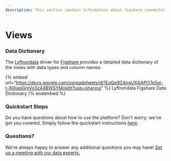 ```yaml
---
description: This section contain information about figshare connector views information
---
```


# Views

### Data Dictionary

The [Lyftrondata](https://www.lyftrondata.com/) driver for [Figshare](https://www.lyftrondata.com/integration/Figshare/)[ ](https://www.lyftrondata.com/integration/figshare/)provides a detailed data dictionary of the views with data types and column names.

{% embed url="https://docs.google.com/spreadsheets/d/1EoQp9Z4ngUXAAPO7n5ei-t-Xl0iagGniVo3z44BWSYM/edit?usp=sharing" %}
Lyftrondata Figshare Data Dictionary
{% endembed %}

### Quickstart Steps

Do you have questions about how to use the platform? Don't worry; we've got you covered. Simply follow the quickstart instructions [here](../../../../quickstart-steps.md).

### Questions? <a href="#questions" id="questions"></a>

We're always happy to answer any additional questions you may have! [Set up a meeting with our data experts.](https://www.lyftrondata.com/book-a-meeting/)


